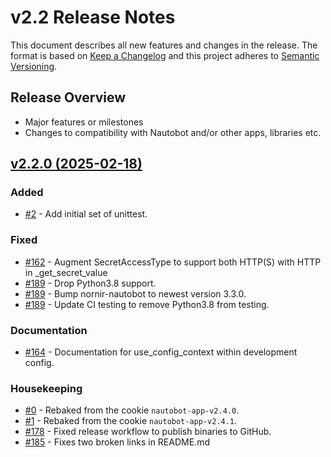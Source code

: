 
# v2.2 Release Notes

This document describes all new features and changes in the release. The format is based on [Keep a
Changelog](https://keepachangelog.com/en/1.0.0/) and this project adheres to [Semantic
Versioning](https://semver.org/spec/v2.0.0.html).

## Release Overview

- Major features or milestones
- Changes to compatibility with Nautobot and/or other apps, libraries etc.

## [v2.2.0 (2025-02-18)](https://github.com/nautobot/nautobot-app-nornir/releases/tag/v2.2.0)

### Added

- [#2](https://github.com/nautobot/nautobot-app-nornir/issues/2) - Add initial set of unittest.

### Fixed

- [#162](https://github.com/nautobot/nautobot-app-nornir/issues/162) - Augment SecretAccessType to support both HTTP(S) with HTTP in _get_secret_value
- [#189](https://github.com/nautobot/nautobot-app-nornir/issues/189) - Drop Python3.8 support.
- [#189](https://github.com/nautobot/nautobot-app-nornir/issues/189) - Bump nornir-nautobot to newest version 3.3.0.
- [#189](https://github.com/nautobot/nautobot-app-nornir/issues/189) - Update CI testing to remove Python3.8 from testing.

### Documentation

- [#164](https://github.com/nautobot/nautobot-app-nornir/issues/164) - Documentation for use_config_context within development config.

### Housekeeping

- [#0](https://github.com/nautobot/nautobot-app-nornir/issues/0) - Rebaked from the cookie `nautobot-app-v2.4.0`.
- [#1](https://github.com/nautobot/nautobot-app-nornir/issues/1) - Rebaked from the cookie `nautobot-app-v2.4.1`.
- [#178](https://github.com/nautobot/nautobot-app-nornir/issues/178) - Fixed release workflow to publish binaries to GitHub.
- [#185](https://github.com/nautobot/nautobot-app-nornir/issues/185) - Fixes two broken links in README.md
